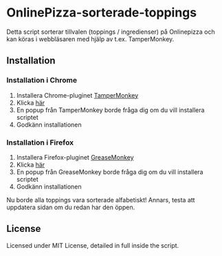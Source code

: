 # OnlinePizza-sorterade-toppings
Detta script sorterar tillvalen (toppings / ingredienser) på Onlinepizza och kan köras i webbläsaren med hjälp av t.ex. TamperMonkey.

## Installation

### Installation i Chrome
1. Installera Chrome-pluginet [TamperMonkey](https://chrome.google.com/webstore/detail/tampermonkey/dhdgffkkebhmkfjojejmpbldmpobfkfo?hl=en)
2. Klicka [här](https://github.com/FabianNachenius/OnlinePizza-sorterade-toppings/raw/master/Onlinepizza%20sorterade%20tillval.user.js)
3. En popup från TamperMonkey borde fråga dig om du vill installera scriptet
4. Godkänn installationen

### Installation i Firefox
1. Installera Firefox-pluginet [GreaseMonkey](https://addons.mozilla.org/en-US/firefox/addon/greasemonkey)
2. Klicka [här](https://github.com/FabianNachenius/OnlinePizza-sorterade-toppings/raw/master/Onlinepizza%20sorterade%20tillval.user.js)
3. En popup från GreaseMonkey borde fråga dig om du vill installera scriptet
4. Godkänn installationen

Nu borde alla toppings vara sorterade alfabetiskt! Annars, testa att uppdatera sidan om du redan har den öppen.

## License

Licensed under MIT License, detailed in full inside the script.
